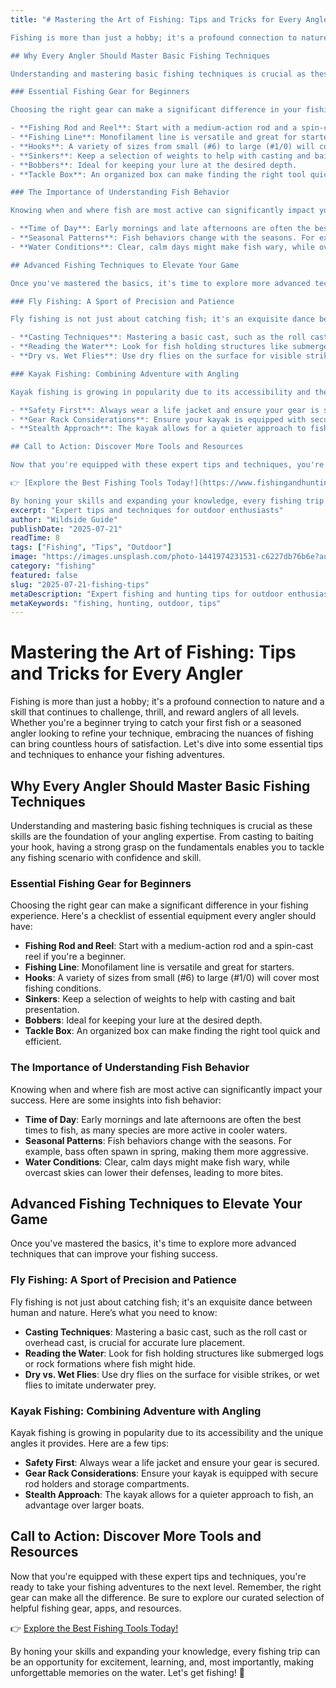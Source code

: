 ```yaml
---
title: "# Mastering the Art of Fishing: Tips and Tricks for Every Angler

Fishing is more than just a hobby; it's a profound connection to nature and a skill that continues to challenge, thrill, and reward anglers of all levels. Whether you're a beginner trying to catch your first fish or a seasoned angler looking to refine your technique, embracing the nuances of fishing can bring countless hours of satisfaction. Let's dive into some essential tips and techniques to enhance your fishing adventures. 

## Why Every Angler Should Master Basic Fishing Techniques

Understanding and mastering basic fishing techniques is crucial as these skills are the foundation of your angling expertise. From casting to baiting your hook, having a strong grasp on the fundamentals enables you to tackle any fishing scenario with confidence and skill.

### Essential Fishing Gear for Beginners

Choosing the right gear can make a significant difference in your fishing experience. Here's a checklist of essential equipment every angler should have:

- **Fishing Rod and Reel**: Start with a medium-action rod and a spin-cast reel if you're a beginner.
- **Fishing Line**: Monofilament line is versatile and great for starters.
- **Hooks**: A variety of sizes from small (#6) to large (#1/0) will cover most fishing conditions.
- **Sinkers**: Keep a selection of weights to help with casting and bait presentation.
- **Bobbers**: Ideal for keeping your lure at the desired depth.
- **Tackle Box**: An organized box can make finding the right tool quick and efficient.

### The Importance of Understanding Fish Behavior

Knowing when and where fish are most active can significantly impact your success. Here are some insights into fish behavior:

- **Time of Day**: Early mornings and late afternoons are often the best times to fish, as many species are more active in cooler waters.
- **Seasonal Patterns**: Fish behaviors change with the seasons. For example, bass often spawn in spring, making them more aggressive.
- **Water Conditions**: Clear, calm days might make fish wary, while overcast skies can lower their defenses, leading to more bites.

## Advanced Fishing Techniques to Elevate Your Game

Once you've mastered the basics, it's time to explore more advanced techniques that can improve your fishing success.

### Fly Fishing: A Sport of Precision and Patience

Fly fishing is not just about catching fish; it's an exquisite dance between human and nature. Here’s what you need to know:

- **Casting Techniques**: Mastering a basic cast, such as the roll cast or overhead cast, is crucial for accurate lure placement.
- **Reading the Water**: Look for fish holding structures like submerged logs or rock formations where fish might hide.
- **Dry vs. Wet Flies**: Use dry flies on the surface for visible strikes, or wet flies to imitate underwater prey.

### Kayak Fishing: Combining Adventure with Angling

Kayak fishing is growing in popularity due to its accessibility and the unique angles it provides. Here are a few tips:

- **Safety First**: Always wear a life jacket and ensure your gear is secured.
- **Gear Rack Considerations**: Ensure your kayak is equipped with secure rod holders and storage compartments.
- **Stealth Approach**: The kayak allows for a quieter approach to fish, an advantage over larger boats.

## Call to Action: Discover More Tools and Resources

Now that you're equipped with these expert tips and techniques, you're ready to take your fishing adventures to the next level. Remember, the right gear can make all the difference. Be sure to explore our curated selection of helpful fishing gear, apps, and resources.

👉 [Explore the Best Fishing Tools Today!](https://www.fishingandhuntingtips.com/tools)

By honing your skills and expanding your knowledge, every fishing trip can be an opportunity for excitement, learning, and, most importantly, making unforgettable memories on the water. Let's get fishing! 🎣"
excerpt: "Expert tips and techniques for outdoor enthusiasts"
author: "Wildside Guide"
publishDate: "2025-07-21"
readTime: 8
tags: ["Fishing", "Tips", "Outdoor"]
image: "https://images.unsplash.com/photo-1441974231531-c6227db76b6e?auto=format&fit=crop&w=800&q=80"
category: "fishing"
featured: false
slug: "2025-07-21-fishing-tips"
metaDescription: "Expert fishing and hunting tips for outdoor enthusiasts"
metaKeywords: "fishing, hunting, outdoor, tips"
---
```

# Mastering the Art of Fishing: Tips and Tricks for Every Angler

Fishing is more than just a hobby; it's a profound connection to nature and a skill that continues to challenge, thrill, and reward anglers of all levels. Whether you're a beginner trying to catch your first fish or a seasoned angler looking to refine your technique, embracing the nuances of fishing can bring countless hours of satisfaction. Let's dive into some essential tips and techniques to enhance your fishing adventures. 

## Why Every Angler Should Master Basic Fishing Techniques

Understanding and mastering basic fishing techniques is crucial as these skills are the foundation of your angling expertise. From casting to baiting your hook, having a strong grasp on the fundamentals enables you to tackle any fishing scenario with confidence and skill.

### Essential Fishing Gear for Beginners

Choosing the right gear can make a significant difference in your fishing experience. Here's a checklist of essential equipment every angler should have:

- **Fishing Rod and Reel**: Start with a medium-action rod and a spin-cast reel if you're a beginner.
- **Fishing Line**: Monofilament line is versatile and great for starters.
- **Hooks**: A variety of sizes from small (#6) to large (#1/0) will cover most fishing conditions.
- **Sinkers**: Keep a selection of weights to help with casting and bait presentation.
- **Bobbers**: Ideal for keeping your lure at the desired depth.
- **Tackle Box**: An organized box can make finding the right tool quick and efficient.

### The Importance of Understanding Fish Behavior

Knowing when and where fish are most active can significantly impact your success. Here are some insights into fish behavior:

- **Time of Day**: Early mornings and late afternoons are often the best times to fish, as many species are more active in cooler waters.
- **Seasonal Patterns**: Fish behaviors change with the seasons. For example, bass often spawn in spring, making them more aggressive.
- **Water Conditions**: Clear, calm days might make fish wary, while overcast skies can lower their defenses, leading to more bites.

## Advanced Fishing Techniques to Elevate Your Game

Once you've mastered the basics, it's time to explore more advanced techniques that can improve your fishing success.

### Fly Fishing: A Sport of Precision and Patience

Fly fishing is not just about catching fish; it's an exquisite dance between human and nature. Here’s what you need to know:

- **Casting Techniques**: Mastering a basic cast, such as the roll cast or overhead cast, is crucial for accurate lure placement.
- **Reading the Water**: Look for fish holding structures like submerged logs or rock formations where fish might hide.
- **Dry vs. Wet Flies**: Use dry flies on the surface for visible strikes, or wet flies to imitate underwater prey.

### Kayak Fishing: Combining Adventure with Angling

Kayak fishing is growing in popularity due to its accessibility and the unique angles it provides. Here are a few tips:

- **Safety First**: Always wear a life jacket and ensure your gear is secured.
- **Gear Rack Considerations**: Ensure your kayak is equipped with secure rod holders and storage compartments.
- **Stealth Approach**: The kayak allows for a quieter approach to fish, an advantage over larger boats.

## Call to Action: Discover More Tools and Resources

Now that you're equipped with these expert tips and techniques, you're ready to take your fishing adventures to the next level. Remember, the right gear can make all the difference. Be sure to explore our curated selection of helpful fishing gear, apps, and resources.

👉 [Explore the Best Fishing Tools Today!](https://www.fishingandhuntingtips.com/tools)

By honing your skills and expanding your knowledge, every fishing trip can be an opportunity for excitement, learning, and, most importantly, making unforgettable memories on the water. Let's get fishing! 🎣